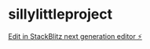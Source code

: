 # sillylittleproject

[Edit in StackBlitz next generation editor ⚡️](https://stackblitz.com/~/github.com/Advokatten/sillylittleproject)
